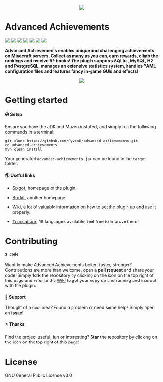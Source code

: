 <p align="center">
<img src ="https://github.com/PyvesB/advanced-achievements/blob/master/images/banner.png?raw=true" />
<br/>
</p>

# Advanced Achievements

<a href="https://github.com/PyvesB/advanced-achievements/actions?query=workflow%3A%22Build+project+and+validate+formatting%22">
<img src ="https://img.shields.io/github/workflow/status/PyvesB/advanced-achievements/Build%20project%20and%20validate%20formatting" />
</a>
<a href="https://github.com/PyvesB/advanced-achievements/blob/master/LICENSE">
<img src ="https://img.shields.io/github/license/PyvesB/advanced-achievements" />
</a>
  <a href="https://github.com/PyvesB/advanced-achievements/releases">
<img src ="https://img.shields.io/github/release/PyvesB/advanced-achievements" />
</a>
<a href="https://github.com/PyvesB/advanced-achievements/issues">
<img src ="https://img.shields.io/github/issues/PyvesB/advanced-achievements" />
</a>
<a href="https://github.com/PyvesB/advanced-achievements/stargazers">
<img src ="https://img.shields.io/github/stars/PyvesB/advanced-achievements" />
</a>
<a href="https://github.com/PyvesB/advanced-achievements/network">
<img src ="https://img.shields.io/github/forks/PyvesB/advanced-achievements" />
</a>
<a href="https://github.com/PyvesB/advanced-achievements/contributors">
<img src ="https://img.shields.io/github/contributors/PyvesB/advanced-achievements" />
</a>

**Advanced Achievements enables unique and challenging achievements on Minecraft servers. Collect as many as you can, earn rewards, climb the rankings and receive RP books! The plugin supports SQLite, MySQL, H2 and PostgreSQL, manages an extensive statistics system, handles YAML configuration files and features fancy in-game GUIs and effects!**

<p align="center">
<img src ="https://github.com/PyvesB/advanced-achievements/blob/master/images/walking-dead-screenshot.png?raw=true" />
<br/>
</p>

# Getting started

#### :cd: Setup

Ensure you have the JDK and Maven installed, and simply run the following commands in a terminal:
````
git clone https://github.com/PyvesB/advanced-achievements.git
cd advanced-achievements
mvn clean install
````
Your generated `advanced-achievements.jar` can be found in the `target` folder.

#### :earth_americas: Useful links

* [Spigot](https://www.spigotmc.org/resources/advanced-achievements.6239/), homepage of the plugin.

* [Bukkit](http://dev.bukkit.org/bukkit-plugins/advanced-achievements/), another homepage.

* [Wiki](https://github.com/PyvesB/advanced-achievements/wiki), a lot of valuable information on how to set the plugin up and use it properly.

* [Translations](https://github.com/PyvesB/advanced-achievements/tree/master/advanced-achievements-plugin/src/main/resources), 18 languages available, feel free to improve them!

# Contributing

#### `$ code`

Want to make Advanced Achievements better, faster, stronger? Contributions are more than welcome, open a **pull request** and share your code! Simply **fork** the repository by clicking on the icon on the top right of this page and refer to the [Wiki](https://github.com/PyvesB/advanced-achievements/wiki/Developers) to get your copy up and running and interact with the plugin.

#### :speech_balloon: Support

Thought of a cool idea? Found a problem or need some help? Simply open an [**issue**](https://github.com/PyvesB/advanced-achievements/issues)!

#### :star: Thanks

Find the project useful, fun or interesting? **Star** the repository by clicking on the icon on the top right of this page!

# License 

GNU General Public License v3.0
